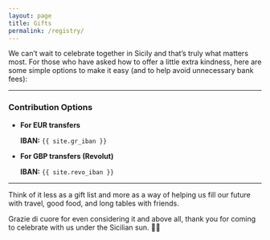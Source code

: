 ```yaml
---
layout: page
title: Gifts
permalink: /registry/
---
```


We can’t wait to celebrate together in Sicily and that’s truly what matters most.
For those who have asked how to offer a little extra kindness, here are some simple options to make it easy (and to help avoid unnecessary bank fees):

---

### Contribution Options
- **For EUR transfers**

  **IBAN:** `{{ site.gr_iban }}`

- **For GBP transfers (Revolut)**

  **IBAN:** `{{ site.revo_iban }}`

---

Think of it less as a gift list and more as a way of helping us fill our future with travel, good food, and long tables with friends.

Grazie di cuore for even considering it and above all, thank you for coming to celebrate with us under the Sicilian sun. 🍋✨

